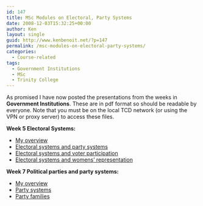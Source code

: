 ```yaml
---
id: 147
title: MSc Modules on Electoral, Party Systems
date: 2008-12-03T15:32:25+00:00
author: Ken
layout: single
guid: http://www.kenbenoit.net/?p=147
permalink: /msc-modules-on-electoral-party-systems/
categories:
  - Course-related
tags:
  - Government Institutions
  - MSc
  - Trinity College
---
```

As promised I have now posted the presentations from the weeks in **Government Institutions**. These are in pdf format so should be readable by everyone. Note that you must be on the local TCD network (or using the VPN or proxy server) to access these files.

**Week 5 Electoral Systems:**

  * [My overview](http://www.tcd.ie/Political_Science/local/docs/Electoral%20Systems/Benoit%20Overview%20El%20Systems.pdf)
  * [Electoral systems and party systems](http://www.tcd.ie/Political_Science/local/docs/Electoral%20Systems/Party%20Systems-El%20Systems.pdf)
  * [Electoral systems and voter participation](http://www.tcd.ie/Political_Science/local/docs/Electoral%20Systems/voter_participation.pdf)
  * [Electoral systems and womens&#8217; representation](http://www.tcd.ie/Political_Science/local/docs/Electoral%20Systems/womens_representation.pdf)


**Week 7 Political parties and party systems:**

  - [My overview](http://www.tcd.ie/Political_Science/local/docs/Party%20Systems/Benoit%20Overview%20Party%20Systems.pdf)  
  - [Party systems](http://www.tcd.ie/Political_Science/local/docs/Party%20Systems/Party%20Systems.pdf)
  - [Party families](http://www.tcd.ie/Political_Science/local/docs/Party%20Systems/Party%20Families%20PP%20-%20Hood.pdf)

